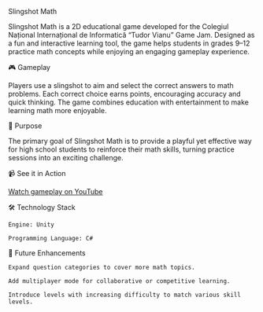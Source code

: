 Slingshot Math

Slingshot Math is a 2D educational game developed for the Colegiul Național Internațional de Informatică “Tudor Vianu” Game Jam. Designed as a fun and interactive learning tool, the game helps students in grades 9–12 practice math concepts while enjoying an engaging gameplay experience.

🎮 Gameplay

Players use a slingshot to aim and select the correct answers to math problems. Each correct choice earns points, encouraging accuracy and quick thinking. The game combines education with entertainment to make learning math more enjoyable.

🎯 Purpose

The primary goal of Slingshot Math is to provide a playful yet effective way for high school students to reinforce their math skills, turning practice sessions into an exciting challenge.

📹 See it in Action

[Watch gameplay on YouTube](https://www.youtube.com/shorts/t9BcpJ-Z4fk)

🛠️ Technology Stack

    Engine: Unity

    Programming Language: C#

🔧 Future Enhancements

    Expand question categories to cover more math topics.

    Add multiplayer mode for collaborative or competitive learning.

    Introduce levels with increasing difficulty to match various skill levels.
